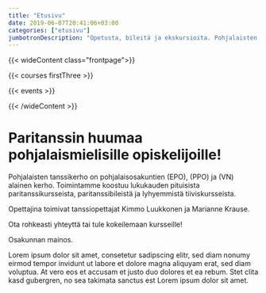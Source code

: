 ```yaml
---
title: "Etusivu"
date: 2019-06-07T20:41:06+03:00
categories: ["etusivu"]
jumbotronDescription: "Opetusta, bileitä ja ekskursioita. Pohjalaisten tanssikerho tuo opiskelijan elämään tanssin iloa."
---
```


{{< wideContent class="frontpage">}}

{{< courses firstThree >}}

{{< events >}}

{{< /wideContent  >}}

# Paritanssin huumaa pohjalaismielisille opiskelijoille!
Pohjalaisten tanssikerho on pohjalaisosakuntien (EPO), (PPO) ja (VN) alainen kerho. Toimintamme koostuu lukukauden pituisista paritanssikursseista, paritanssibileistä ja lyhyemmistä tiiviskursseista. 

Opettajina toimivat tanssiopettajat Kimmo Luukkonen ja Marianne Krause.

Ota rohkeasti yhteyttä tai tule kokeilemaan kursseille!

<!-- {{< figure src="http://pohjalaiset.fi/wp-content/uploads/2016/07/pv-suomi-logo-01.jpg" >}} -->

Osakunnan mainos.

Lorem ipsum dolor sit amet, consetetur sadipscing elitr, sed diam nonumy eirmod tempor invidunt ut labore et dolore magna aliquyam erat, sed diam voluptua. At vero eos et accusam et justo duo dolores et ea rebum. Stet clita kasd gubergren, no sea takimata sanctus est Lorem ipsum dolor sit amet.

<!-- {{< figure src="http://vasa.nation.fi/wp-content/uploads/2016/10/VN_Logo_vitbakgrund.png" width="220px" height="220" >}} -->
<!-- {{< figure src="http://epo.osakunta.fi/wp-content/uploads/2016/07/EPO-vaakuna-valkoinen-logo.png" width="220px" height="220" >}} -->
<!-- {{< figure src="http://pohjoispohjalaiset.fi/wp-content/uploads/2018/02/cropped-ppo2-394x400.png" width="220px" height="220" >}} -->
